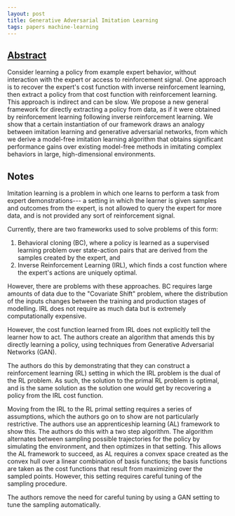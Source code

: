 ```yaml
---
layout: post
title: Generative Adversarial Imitation Learning
tags: papers machine-learning
---
```


## [Abstract](https://arxiv.org/abs/1606.03476)

Consider learning a policy from example expert behavior, without interaction
with the expert or access to reinforcement signal. One approach is to recover
the expert's cost function with inverse reinforcement learning, then extract a
policy from that cost function with reinforcement learning. This approach is
indirect and can be slow. We propose a new general framework for directly
extracting a policy from data, as if it were obtained by reinforcement learning
following inverse reinforcement learning. We show that a certain instantiation
of our framework draws an analogy between imitation learning and generative
adversarial networks, from which we derive a model-free imitation learning
algorithm that obtains significant performance gains over existing model-free
methods in imitating complex behaviors in large, high-dimensional environments.

## Notes

Imitation learning is a problem in which one learns to perform a task from
expert demonstrations--- a setting in which the learner is given samples and
outcomes from the expert, is not allowed to query the expert for more data,
and is not provided any sort of reinforcement signal.

Currently, there are two frameworks used to solve problems of this form:

1. Behavioral cloning (BC), where a policy is learned as a supervised learning
problem over state-action pairs that are derived from the samples created by
the expert, and
2. Inverse Reinforcement Learning (IRL), which finds a cost function where the
expert's actions are uniquely optimal.

However, there are problems with these approaches. BC requires large amounts of
data due to the "Covariate Shift" problem, where the distribution of the inputs
changes between the training and production stages of modelling. IRL does not
require as much data but is extremely computationally expensive.

However, the cost function learned from IRL does not explicitly tell the learner
how to act. The authors create an algorithm that amends this by directly
learning a policy, using techniques from Generative Adversarial Networks (GAN).

The authors do this by demonstrating that they can construct a reinforcement
learning (RL) setting in which the IRL problem is the dual of the RL problem.
As such, the solution to the primal RL problem is optimal, and is the same
solution as the solution one would get by recovering a policy from the IRL
cost function.

Moving from the IRL to the RL primal setting requires a series of assumptions,
which the authors go on to show are not particularly restrictive. The authors
use an apprenticeship learning (AL) framework to show this. The authors do this with
a two step algorithm. The algorithm alternates between sampling possible
trajectories for the policy by simulating the environment, and then optimizes
in that setting. This allows the AL framework to succeed, as AL requires a
convex space created as the convex hull over a linear combination of basis
functions; the basis functions are taken as the cost functions that result from
maximizing over the sampled points. However, this setting requires careful
tuning of the sampling procedure.

The authors remove the need for careful tuning by using a GAN setting to tune
the sampling automatically.
